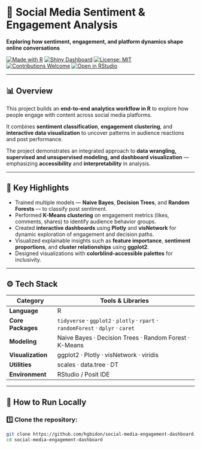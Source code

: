 # 🧠 Social Media Sentiment & Engagement Analysis  
**Exploring how sentiment, engagement, and platform dynamics shape online conversations**

[![Made with R](https://img.shields.io/badge/Made%20with-R-276DC3?logo=r&logoColor=white)](https://www.r-project.org/)
[![Shiny Dashboard](https://img.shields.io/badge/Shiny-Interactive%20Dashboard-75AADB?logo=r)](https://shiny.rstudio.com/)
[![License: MIT](https://img.shields.io/badge/License-MIT-yellow.svg)](LICENSE)
[![Contributions Welcome](https://img.shields.io/badge/Contributions-Welcome-brightgreen.svg)](https://github.com/hgbidon/social-media-engagement-dashboard/issues)
[![Open in RStudio](https://img.shields.io/badge/Open%20in-RStudio-blue?logo=rstudio)](https://posit.co/download/rstudio/)

---

## 📊 Overview
This project builds an **end-to-end analytics workflow in R** to explore how people engage with content across social media platforms.  

It combines **sentiment classification**, **engagement clustering**, and **interactive data visualization** to uncover patterns in audience reactions and post performance.  

The project demonstrates an integrated approach to **data wrangling, supervised and unsupervised modeling, and dashboard visualization** — emphasizing **accessibility** and **interpretability** in analysis.

---

## 🧩 Key Highlights
- Trained multiple models — **Naive Bayes**, **Decision Trees**, and **Random Forests** — to classify post sentiment.  
- Performed **K-Means clustering** on engagement metrics (likes, comments, shares) to identify audience behavior groups.  
- Created **interactive dashboards** using **Plotly** and **visNetwork** for dynamic exploration of engagement and decision paths.  
- Visualized explainable insights such as **feature importance**, **sentiment proportions**, and **cluster relationships** using **ggplot2**.  
- Designed visualizations with **colorblind-accessible palettes** for inclusivity.

---

## ⚙️ Tech Stack

| Category | Tools & Libraries |
|-----------|------------------|
| **Language** | R |
| **Core Packages** | `tidyverse` · `ggplot2` · `plotly` · `rpart` · `randomForest` · `dplyr` · `caret` |
| **Modeling** | Naive Bayes · Decision Trees · Random Forest · K-Means |
| **Visualization** | ggplot2 · Plotly · visNetwork · viridis |
| **Utilities** | scales · data.tree · DT |
| **Environment** | RStudio / Posit IDE |

---

## 🚀 How to Run Locally

### 1️⃣ Clone the repository:
```bash
git clone https://github.com/hgbidon/social-media-engagement-dashboard.git
cd social-media-engagement-dashboard
